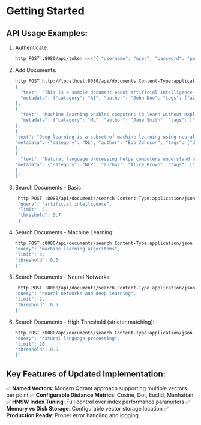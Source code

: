 # Getting Started

## API Usage Examples:

1. Authenticate:
    ```bash
    http POST :8080/api/token <<<'{ "username": "user", "password": "password" }'
    ```

2. Add Documents:
    ```bash
   http POST http://localhost:8080/api/documents Content-Type:application/json 'Authorization:Bearer <TOKEN>' <<< '[
   {
      "text": "This is a sample document about artificial intelligence and machine learning",
      "metadata": {"category": "AI", "author": "John Doe", "tags": ["ai", "technology"]}
   },
   {
      "text": "Machine learning enables computers to learn without explicit programming",
      "metadata": {"category": "ML", "author": "Jane Smith", "tags": ["ml", "programming"]}
   },
   {
   "text": "Deep learning is a subset of machine learning using neural networks",
   "metadata": {"category": "DL", "author": "Bob Johnson", "tags": ["deep-learning", "neural-networks"]}
   },
   {
      "text": "Natural language processing helps computers understand human language",
   "metadata": {"category": "NLP", "author": "Alice Brown", "tags": ["nlp", "language"]}
   }
   ]'
    ```

3. Search Documents - Basic:
   ```bash
    http POST :8080/api/documents/search Content-Type:application/json 'Authorization:Bearer <TOKEN>' <<< '{
    "query": "artificial intelligence",
    "limit": 5,
    "threshold": 0.7
    }'
   ```

4. Search Documents - Machine Learning:
    ```bash
    http POST :8080/api/documents/search Content-Type:application/json 'Authorization:Bearer <TOKEN>' <<< '{
   "query": "machine learning algorithms",
   "limit": 3,
   "threshold": 0.6
   }'
    ```

5. Search Documents - Neural Networks:
   ```bash
    http POST :8080/api/documents/search Content-Type:application/json 'Authorization:Bearer <TOKEN>' <<< '{
   "query": "neural networks and deep learning",
   "limit": 2,
   "threshold": 0.5
   }'
   ```

6. Search Documents - High Threshold (stricter matching):
    ```bash
    http POST :8080/api/documents/search Content-Type:application/json 'Authorization:Bearer <TOKEN>' <<< '{
   "query": "natural language processing",
   "limit": 10,
   "threshold": 0.8
   }'
   ```

## Key Features of Updated Implementation:

✅ **Named Vectors**: Modern Qdrant approach supporting multiple vectors per point
✅ **Configurable Distance Metrics**: Cosine, Dot, Euclid, Manhattan
✅ **HNSW Index Tuning**: Full control over index performance parameters
✅ **Memory vs Disk Storage**: Configurable vector storage location
✅ **Production Ready**: Proper error handling and logging
